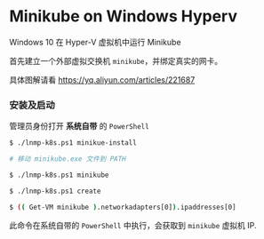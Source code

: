 # Minikube on Windows Hyperv

Windows 10 在 Hyper-V 虚拟机中运行 Minikube

首先建立一个外部虚拟交换机 `minikube`，并绑定真实的网卡。

具体图解请看 https://yq.aliyun.com/articles/221687

### 安装及启动

管理员身份打开 **系统自带** 的 `PowerShell`

```bash
$ ./lnmp-k8s.ps1 minikue-install

# 移动 minikube.exe 文件到 PATH

$ ./lnmp-k8s.ps1 minikube

$ ./lnmp-k8s.ps1 create
```

```bash
$ (( Get-VM minikube ).networkadapters[0]).ipaddresses[0]
```

此命令在系统自带的 `PowerShell` 中执行，会获取到 `minikube` 虚拟机 IP.
